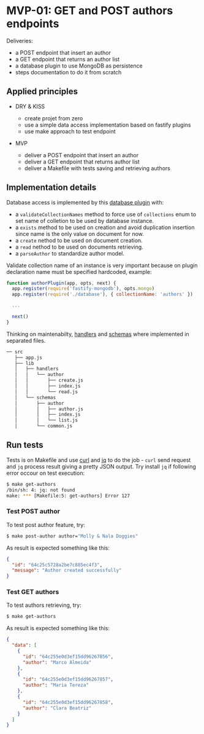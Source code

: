 # MVP-01: GET and POST authors endpoints

Deliveries:

 * a POST endpoint that insert an author
 * a GET endpoint that returns an author list
 * a database plugin to use MongoDB as persistence
 * steps documentation to do it from scratch

## Applied principles

 * DRY & KISS

   * create projet from zero
   * use a simple data access implementation based on fastify plugins
   * use make approach to test endpoint
 
 * MVP
 
   * deliver a POST endpoint that insert an author
   * deliver a GET endpoint that returns author list
   * deliver a Makefile with tests saving and retrieving authors

## Implementation details

Database access is implemented by this [database plugin](../../src/plugins/database.js) with:

 * a `validateCollectionNames` method to force use of `collections` enum to set name of colletion to be used by database instance.
 * a `exists` method to be used on creation and avoid duplication insertion since name is the only value on document for now.
 * a `create` nethod to be used on document creation.
 * a `read` nethod to be used on documents retrieving.
 * a `parseAuthor` to standardize author model.

Validate collection name of an instance is very important because on plugin declaration name must be specified hardcoded, example:

``` javascript
function authorPlugin(app, opts, next) {
  app.register(require('fastify-mongodb'), opts.mongo)
  app.register(require('./database'), { collectionName: 'authors' })

  ...

  next()
}
```

Thinking on maintenabilty, [handlers](../../src/lib/handlers/author/) and [schemas](../../src/lib/schemas/author/) where implemented in separated files.

``` bash
── src
   ├── app.js
   ├── lib
   │   ├── handlers
   │   │   └── author
   │   │       ├── create.js
   │   │       ├── index.js
   │   │       └── read.js
   │   └── schemas
   │       ├── author
   │       │   ├── author.js
   │       │   ├── index.js
   │       │   └── list.js
   │       └── common.js
```

## Run tests

Tests is on Makefile and use [curl](https://curl.se/) and [jq](https://jqlang.github.io/jq/) to do the job - `curl` send request and `jq` process result giving a pretty JSON output. Try install `jq` if following error occour on test execution:

``` bash
$ make get-authors
/bin/sh: 4: jq: not found
make: *** [Makefile:5: get-authors] Error 127
```

### Test POST author

To test post author feature, try:

``` bash
$ make post-author author="Molly & Nala Doggies"
```

As result is expected something like this:

``` json
{
  "id": "64c25c5728a2be7c885ec4f3",
  "message": "Author created successfully"
}
```

### Test GET authors

To test authors retrieving, try:

``` bash
$ make get-authors
```

As result is expected something like this:

``` json
{
  "data": [
    {
      "id": "64c255e0d3ef15dd96267856",
      "author": "Marco Almeida"
    },
    {
      "id": "64c255e0d3ef15dd96267857",
      "author": "Maria Tereza"
    },
    {
      "id": "64c255e0d3ef15dd96267858",
      "author": "Clara Beatriz"
    }
  ]
}
```

